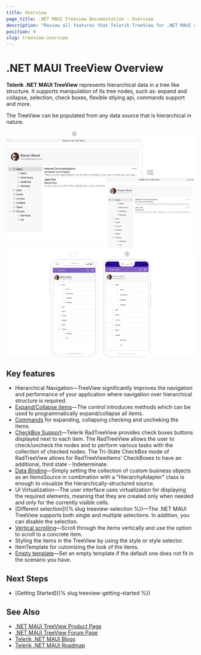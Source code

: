 ```yaml
---
title: Overview
page_title: .NET MAUI Treeview Documentation - Overview
description: "Review all features that Telerik TreeView for .NET MAUI control provides."
position: 0
slug: treeview-overview
---
```


# .NET MAUI TreeView Overview

**Telerik .NET MAUI TreeView** represents hierarchical data in a tree like structure. It supports manipulation of its tree nodes, such as: expand and collapse, selection, check boxes, flexible stlying api, commands support and more.

The TreeView can be populated from any data source that is hierarchical in nature. 

![.NET MAUI TreeView Overview](images/treeview-overview.png)

## Key features

* Hierarchical Navigation&mdash;TreeView significantly improves the navigation and performance of your application where navigation over hierarchical structure is required.
* [Expand/Collapse items]()&mdash;The control introduces methods which can be used to programmatically expand/collapse all items. 
* [Commands]() for expanding, collapsing checking and uncheking the items. 
* [CheckBox Support]()&mdash;Telerik RadTreeView provides check boxes buttons displayed next to each item. The RadTreeView allows the user to check/uncheck the nodes and to perform various tasks with the collection of checked nodes. The Tri-State CheckBox mode of RadTreeView allows for RadTreeViewItems' CheckBoxes to have an additional, third state - Indeterminate.
* [Data Binding]()&mdash;Simply setting the collection of custom business objects as an ItemsSource in combination with a "HierarchyAdapter" class is enough to visualize the hierarchically-structured source. 
* UI Virtualization&mdash;The user interface uses virtualization for displaying the required elements, meaning  that they are created only when needed and only for the currently visible cells.
* [Different selection]({% slug treeview-selection %})&mdash;The .NET MAUI TreeView supports both single and multiple selections. In addition, you can disable the selection. 
* [Vertical scrolling]()&mdash;Scroll through the items vertically and use the option to scroll to a concrete item. 
* Styling the items in the TreeView by using the style or style selector. 
* ItemTemplate for cutomizing the look of the items. 
* [Empty template]()&mdash;Set an empty template if the default one does not fit in the scenario you have.

## Next Steps

- [Getting Started]({% slug treeview-getting-started %})

## See Also

- [.NET MAUI TreeView Product Page](https://www.telerik.com/maui-ui/treeview)
- [.NET MAUI TreeView Forum Page](https://www.telerik.com/forums/maui?tagId=1829)
- [Telerik .NET MAUI Blogs](https://www.telerik.com/blogs/mobile-net-maui)
- [Telerik .NET MAUI Roadmap](https://www.telerik.com/support/whats-new/maui-ui/roadmap)
